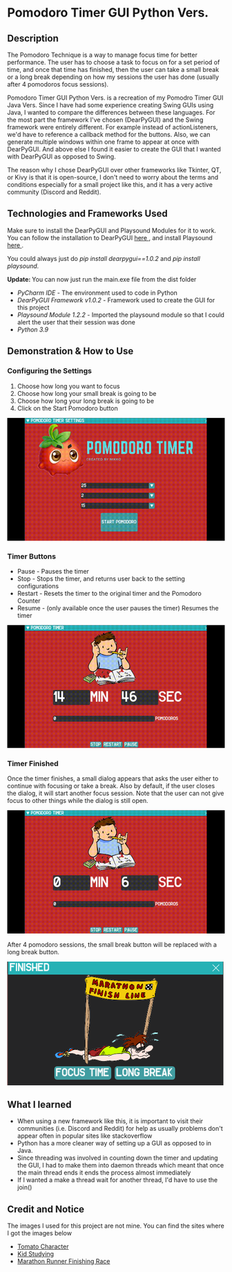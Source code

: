 <!--Title-->
<h1> Pomodoro Timer GUI Python Vers. </h1>

<!--Description-->
<h2> Description </h2>
  <!--Describe the project (what is a pomodoro timer?)-->
  <p> The Pomodoro Technique is a way to manage focus time for better performance. The user has to choose a task to focus on for a set period of time, and           once that time has finished, then the user can take a small break or a long break depending on how my sessions the user has done (usually after 4 pomodoros focus                 sessions).</p>
  
  <!--Explain why you made it-->
  <p> Pomodoro Timer GUI Python Vers. is a recreation of my Pomodro Timer GUI Java Vers. Since I have had some experience creating Swing GUIs using Java, I wanted to compare
      the differences between these languages. For the most part the framework I've chosen (DearPyGUI) and the Swing framework were entirely different. For example instead
      of actionListeners, we'd have to reference a callback method for the buttons. Also, we can generate multiple windows within one frame to appear at once with DearPyGUI.           And above else I found it easier to create the GUI that I wanted with DearPyGUI as opposed to Swing. </p> 
      
  <p> The reason why I chose DearPyGUI over other frameworks like Tkinter, QT, or Kivy is that it is open-source, I don't need to worry about the terms and conditions especially       for a small project like this, and it has a very active community (Discord and Reddit). </p>
      
<!--Technologies and Frameworks Used-->
<h2> Technologies and Frameworks Used </h2>
  <p> Make sure to install the DearPyGUI and Playsound Modules for it to work. You can follow the installation to DearPyGUI <a href="https://github.com/hoffstadt/DearPyGui">           here </a>, and install Playsound <a href="https://pypi.org/project/playsound/"> here </a>.</p> 
  <p> You could always just do <i> pip install dearpygui==1.0.2 </i> and <i> pip install playsound. </i> </p>
  <p> <b> Update: </b> You can now just run the main.exe file from the dist folder </p>
  <ul>
    <li> <i> PyCharm IDE </i> - The environment used to code in Python </li>
    <li> <i> DearPyGUI Framework v1.0.2 </i> - Framework used to create the GUI for this project </li>
    <li> <i> Playsound Module 1.2.2 </i> - Imported the playsound module so that I could alert the user that their session was done </li>
    <li> <i> Python 3.9 </i> </li>
  </ul>

<!--Demonstration + How to Use-->
<h2> Demonstration & How to Use </h2>
  <!--Configuring the settings-->
  <h3> Configuring the Settings </h3>
    <ol> 
      <li> Choose how long you want to focus </li>
      <li> Choose how long your small break is going to be </li>
      <li> Choose how long your long break is going to be </li>
      <li> Click on the Start Pomodoro button </li>
    </ol>
    <img src="https://github.com/gnikkoch96/Python-Pomodoro-Timer-GUI/blob/master/resources/read_me%20stuff/Settings%20to%20Timer.gif"/>
  
  <!--Functional Buttons-->
  <h3> Timer Buttons </h3>
    <ul>
      <li> Pause - Pauses the timer </li>
      <li> Stop - Stops the timer, and returns user back to the setting configurations </li>
      <li> Restart - Resets the timer to the original timer and the Pomodoro Counter </li>
      <li> Resume - (only available once the user pauses the timer) Resumes the timer </li>
    </ul>
    <img src="https://github.com/gnikkoch96/Python-Pomodoro-Timer-GUI/blob/master/resources/read_me%20stuff/Functional%20Buttons.gif"/>

  <!--Finished-->
  <h3> Timer Finished </h3>
  <p> Once the timer finishes, a small dialog appears that asks the user either to continue with focusing or take a break. Also by default, if the user closes the dialog, it 
      will start another focus session. Note that the user can not give focus to other things while the dialog is still open. </p>
  <img src="https://github.com/gnikkoch96/Python-Pomodoro-Timer-GUI/blob/master/resources/read_me%20stuff/Timer%20Finish.gif"/>
  
  <!--What happens after 4 sessions-->
  <p> After 4 pomodoro sessions, the small break button will be replaced with a long break button. </p>
  <img src="https://github.com/gnikkoch96/Python-Pomodoro-Timer-GUI/blob/master/resources/read_me%20stuff/Long%20Break%20Display.png"/>
  
<!--What I learned-->
<h2> What I learned </h2> 
  <ul>
    <li> When using a new framework like this, it is important to visit their communities (i.e. Discord and Reddit) for help as usually problems don't appear often in popular            sites like stackoverflow </li>
    <li> Python has a more cleaner way of setting up a GUI as opposed to in Java. </li>
    <li> Since threading was involved in counting down the timer and updating the GUI, I had to make them into daemon threads which meant that once the main thread ends it                ends the process almost immediately </li> 
    <li> If I wanted a make a thread wait for another thread, I'd have to use the join() </li> 
  </ul>

<h2> Credit and Notice </h2>
<p> The images I used for this project are not mine. You can find the sites where I got the images below </p>
<ul>
  <li> <a href="https://opengameart.org/content/little-tomato"> Tomato Character </a> </li>
  <li> <a href="https://cliparts.zone/clipart/585233"> Kid Studying </a> </li>
  <li> <a href="https://lh3.googleusercontent.com/proxy/nAzHFtxsck04b8cHE6bKLNxLwbhHRjetcP4o48rZj3dmunBCrl842cz3RKILtNaPUS1lgM7JcW3lJRl9VkGRNB3Y6k98U9RDzUSng7LnSo8AUZSWDkKpvFK8IAyvIFZMNe9MQnxNgIzc3TI"> Marathon Runner Finishing Race </a> </li>
</ul>
